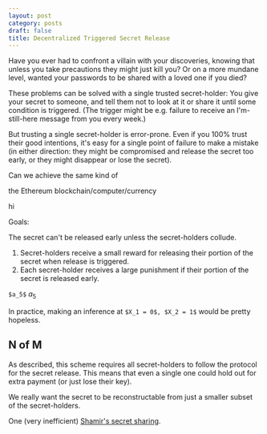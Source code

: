 ```yaml
---
layout: post
category: posts
draft: false
title: Decentralized Triggered Secret Release
---
```


Have you ever had to confront a villain with your discoveries, knowing that unless you take precautions they might just kill you? Or on a more mundane level, wanted your passwords to be shared with a loved one if you died?

These problems can be solved with a single trusted secret-holder: You give your secret to someone, and tell them not to look at it or share it until some condition is triggered. (The trigger might be e.g. failure to receive an I'm-still-here message from you every week.)

But trusting a single secret-holder is error-prone. Even if you 100% trust their good intentions, it's easy for a single point of failure to make a mistake (in either direction: they might be compromised and release the secret too early, or they might disappear or lose the secret).

Can we achieve the same kind of 


the Ethereum blockchain/computer/currency 


hi

Goals:


The secret can't be released early unless the secret-holders collude.

1. Secret-holders receive a small reward for releasing their portion of the secret when release is triggered.
2. Each secret-holder receives a large punishment if their portion of the secret is released early.

`$a_5$`
$a_5$

In practice, making an inference at `$X_1 = 0$, $X_2 = 1$` would be pretty hopeless. 

## N of M

As described, this scheme requires all secret-holders to follow the protocol for the secret release. This means that even a single one could hold out for extra payment (or just lose their key).

We really want the secret to be reconstructable from just a smaller subset of the secret-holders.

One (very inefficient) [Shamir's secret sharing](https://en.wikipedia.org/wiki/Shamir%27s_Secret_Sharing).